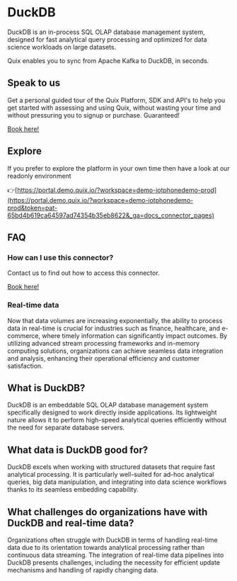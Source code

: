 <!-- START MARKDOWN -->
<!--[tech-name]-->
# DuckDB

<!--[blurb-about-tech]-->
DuckDB is an in-process SQL OLAP database management system, designed for fast analytical query processing and optimized for data science workloads on large datasets.

Quix enables you to sync from Apache Kafka <span id="to_or_from">to</span> <span id="techname">DuckDB</span>, in seconds.

## Speak to us

Get a personal guided tour of the Quix Platform, SDK and API's to help you get started with assessing and using Quix, without wasting your time and without pressuring you to signup or purchase. Guaranteed!

[Book here!](https://quix.io/book-a-demo)

## Explore

If you prefer to explore the platform in your own time then have a look at our readonly environment

👉[https://portal.demo.quix.io/?workspace=demo-iotphonedemo-prod](https://portal.demo.quix.io/?workspace=demo-iotphonedemo-prod&token=pat-65bd4b619ca64597ad74354b35eb8622&_ga=docs_connector_pages)

## FAQ 

### How can I use this connector?

Contact us to find out how to access this connector.

[Book here!](https://quix.io/book-a-demo)

### Real-time data

Now that data volumes are increasing exponentially, the ability to process data in real-time is crucial for industries such as finance, healthcare, and e-commerce, where timely information can significantly impact outcomes. By utilizing advanced stream processing frameworks and in-memory computing solutions, organizations can achieve seamless data integration and analysis, enhancing their operational efficiency and customer satisfaction.

## What is <span id="techname">DuckDB</span>?

<!--[tech-seo-text]-->
DuckDB is an embeddable SQL OLAP database management system specifically designed to work directly inside applications. Its lightweight nature allows it to perform high-speed analytical queries efficiently without the need for separate database servers.

## What data is <span id="techname">DuckDB</span> good for?

<!--[tech-data-seo-text]-->
DuckDB excels when working with structured datasets that require fast analytical processing. It is particularly well-suited for ad-hoc analytical queries, big data manipulation, and integrating into data science workflows thanks to its seamless embedding capability.

## What challenges do organizations have with <span id="techname">DuckDB</span> and real-time data?

<!--[tech-challenges-seo-text]-->
Organizations often struggle with DuckDB in terms of handling real-time data due to its orientation towards analytical processing rather than continuous data streaming. The integration of real-time data pipelines into DuckDB presents challenges, including the necessity for efficient update mechanisms and handling of rapidly changing data.
<!-- END MARKDOWN -->